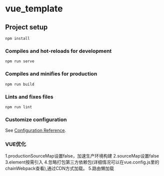 # vue_template

## Project setup
```
npm install
```

### Compiles and hot-reloads for development
```
npm run serve
```

### Compiles and minifies for production
```
npm run build
```

### Lints and fixes files
```
npm run lint
```

### Customize configuration
See [Configuration Reference](https://cli.vuejs.org/config/).

### VUE优化
1.productionSourceMap设置false，加速生产环境构建
2.sourceMap设置false
3.element按需引入
4.忽略打包第三方依赖包(详细情况可以在vue.config.js里的chainWebpack查看),通过CDN方式加载。
5.路由懒加载